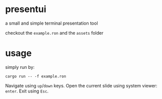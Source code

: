# presentui

a small and simple terminal presentation tool

checkout the `example.ron` and the `assets` folder

# usage

simply run by:
```
cargo run -- -f example.ron
```
Navigate using `up`/`down` keys.
Open the current slide using system viewer: `enter`.
Exit using `Esc`.
